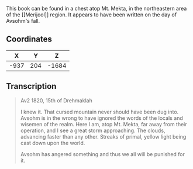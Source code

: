  

This book can be found in a chest atop Mt. Mekta, in the northeastern area of the [[Merijool]] region. It appears to have been written on the day of Avsohm's fall.

## Coordinates
| **X** | **Y** | **Z** |
| :---: | :---: | :---: |
| -937  |  204  | -1684 |

## Transcription
> Av2 1820, 15th of Drehmaklah
>
> I knew it. That cursed mountain never should have been dug into. Avsohm is in the wrong to have ignored the words of the locals and wisemen of the realm. Here I am, atop Mt. Mekta, far away from their operation, and I see a great storm approaching. The clouds, advancing faster than any other. Streaks of primal, yellow light being cast down upon the world.
>
> Avsohm has angered something and thus we all will be punished for it.



